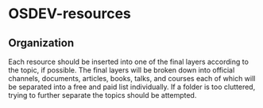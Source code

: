 # OSDEV-resources
## Organization
Each resource should be inserted into one of the final layers according to the topic, if possible.
The final layers will be broken down into official channels, documents, articles, books, talks, and courses each of which will be separated into a free and paid list individually.
If a folder is too cluttered, trying to further separate the topics should be attempted.